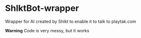 # ShlktBot-wrapper
Wrapper for AI created by Shlkt to enable it to talk to playtak.com

**Warning**
Code is very messy, but it works
